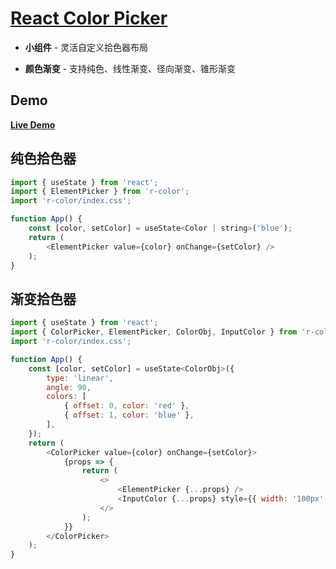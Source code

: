 # [React Color Picker](https://github.com/forward-step/r-color)

* **小组件** - 灵活自定义拾色器布局

* **颜色渐变** - 支持纯色、线性渐变、径向渐变、锥形渐变

## Demo

[**Live Demo**](https://www.chromatic.com/library?appId=658675bcfe785ddab169094e&branch=master)

## 纯色拾色器

```js
import { useState } from 'react';
import { ElementPicker } from 'r-color';
import 'r-color/index.css';

function App() {
    const [color, setColor] = useState<Color | string>('blue');
    return (
        <ElementPicker value={color} onChange={setColor} />
    );
}
```

## 渐变拾色器

```js
import { useState } from 'react';
import { ColorPicker, ElementPicker, ColorObj, InputColor } from 'r-color';
import 'r-color/index.css';

function App() {
    const [color, setColor] = useState<ColorObj>({
        type: 'linear',
        angle: 90,
        colors: [
            { offset: 0, color: 'red' },
            { offset: 1, color: 'blue' },
        ],
    });
    return (
        <ColorPicker value={color} onChange={setColor}>
            {props => {
                return (
                    <>
                        <ElementPicker {...props} />
                        <InputColor {...props} style={{ width: '100px' }} />
                    </>
                );
            }}
        </ColorPicker>
    );
}
```